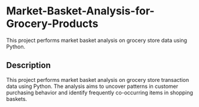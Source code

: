 # Market-Basket-Analysis-for-Grocery-Products
This project performs market basket analysis on grocery store data using Python.

## Description

This project performs market basket analysis on grocery store transaction data using Python. The analysis aims to uncover patterns in customer purchasing behavior and identify frequently co-occurring items in shopping baskets.
